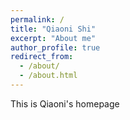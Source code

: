 ```yaml
---
permalink: /
title: "Qiaoni Shi"
excerpt: "About me"
author_profile: true
redirect_from: 
  - /about/
  - /about.html
---
```


This is Qiaoni's homepage
